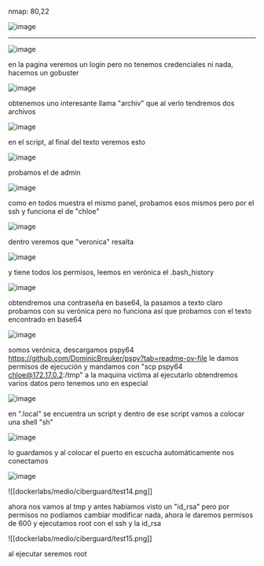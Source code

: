 nmap: 80,22

![image](https://github.com/user-attachments/assets/fba15d80-3b23-4fea-acf4-369ee0beb7df)

---

![image](https://github.com/user-attachments/assets/1b7f8f8b-a371-44f7-b444-410e080139ee)

en la pagina veremos un login pero no tenemos credenciales ni nada, hacemos un gobuster 

![image](https://github.com/user-attachments/assets/2b0dd101-eda3-4939-a3d9-4ae6c8ebf686)

obtenemos uno interesante llama "archiv"  que al verlo tendremos dos archivos 

![image](https://github.com/user-attachments/assets/466dc1a5-f68a-43ac-8e12-683fa809dd9f)

en el script, al final del texto veremos esto

![image](https://github.com/user-attachments/assets/3b8c8f48-8b52-4a8d-b71f-ed9728aee471)

probamos el de admin

![image](https://github.com/user-attachments/assets/a1e7cf67-2f04-4b11-a062-fbe373203197)

como en todos muestra el mismo panel, probamos esos mismos pero por el ssh y funciona el de "chloe"

![image](https://github.com/user-attachments/assets/4a9275be-0522-47d5-b643-1aef0f357103)

dentro veremos que "veronica" resalta 

![image](https://github.com/user-attachments/assets/4fb7d7e7-7964-4724-a4a7-078c56378435)

y tiene todos los permisos, leemos en verónica el .bash_history

![image](https://github.com/user-attachments/assets/893a04b9-e99c-4e58-9fd1-439efb6563c8)

obtendremos una contraseña en base64, la pasamos a texto claro probamos con su verónica pero no funciona así que probamos con el texto encontrado en base64 

![image](https://github.com/user-attachments/assets/626d2216-a126-4e63-b609-4d108d60d0b2)

somos verónica, descargamos pspy64 https://github.com/DominicBreuker/pspy?tab=readme-ov-file le damos permisos de ejecución y mandamos con "scp pspy64 chloe@172.17.0.2:/tmp" a la maquina victima 
al ejecutarlo obtendremos varios datos pero tenemos uno en especial 

![image](https://github.com/user-attachments/assets/4fa2b1c9-d4cd-44b2-b879-c88f9b2fe8c0)

en ".local" se encuentra un script y dentro de ese script vamos a colocar una shell "sh" 

![image](https://github.com/user-attachments/assets/c36a50d5-cf95-4703-bd3f-0cac11f72035)

lo guardamos y al colocar el puerto en escucha automáticamente nos conectamos 

![image](https://github.com/user-attachments/assets/c62f9ed7-ffdf-4e5e-9cef-97bf27980cc5)

![[dockerlabs/medio/ciberguard/test14.png]]

ahora nos vamos al tmp y antes habíamos visto un "id_rsa" pero por permisos no podíamos cambiar modificar nada, ahora le daremos permisos de 600 y ejecutamos root con el ssh y la id_rsa 

 ![[dockerlabs/medio/ciberguard/test15.png]]

al ejecutar seremos root
